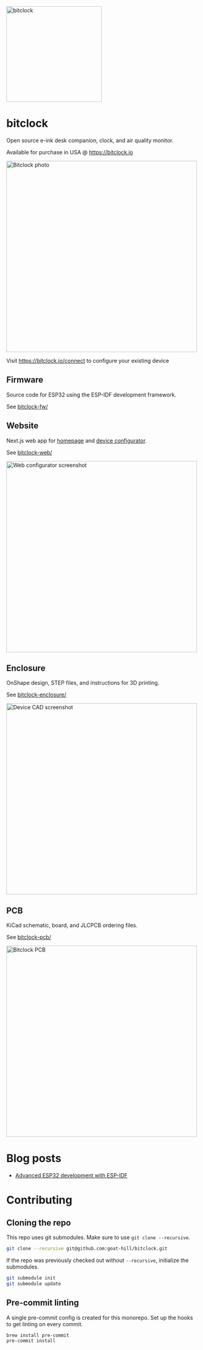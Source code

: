 <img src="https://github.com/goat-hill/bitclock/assets/220799/5121ca8b-19c7-4db0-9a81-38fae36ac5df" width="250" alt="bitclock" />

# bitclock
Open source e-ink desk companion, clock, and air quality monitor.

Available for purchase in USA @ https://bitclock.io

<img src="https://github.com/user-attachments/assets/a1be3895-0399-4e95-8b5f-d52c59792a22" width="500" alt="Bitclock photo" />

Visit https://bitclock.io/connect to configure your existing device

## Firmware

Source code for ESP32 using the ESP-IDF development framework.

See [bitclock-fw/](bitclock-fw/)

## Website

Next.js web app for [homepage](https://bitclock.io) and [device configurator](https://bitclock.io/connect).

See [bitclock-web/](bitclock-web/)

<img src="https://github.com/goat-hill/bitclock/assets/220799/9b72ab4b-d259-4e13-9049-c8f1ba85664d" width="500" alt="Web configurator screenshot" />

## Enclosure

OnShape design, STEP files, and instructions for 3D printing.

See [bitclock-enclosure/](bitclock-enclosure/)

<img src="https://github.com/goat-hill/bitclock/assets/220799/b83af06f-92e7-4f3a-9e44-477fad33d226" width="500" alt="Device CAD screenshot" />

## PCB

KiCad schematic, board, and JLCPCB ordering files.

See [bitclock-pcb/](bitclock-pcb/)

<img src="https://github.com/user-attachments/assets/40ddb658-e42d-4617-83b4-a5637c75a250" width="500" alt="Bitclock PCB" />

# Blog posts

- [Advanced ESP32 development with ESP-IDF](https://bitclock.io/blog/esp-idf-vscode)

# Contributing

## Cloning the repo

This repo uses git submodules. Make sure to use `git clone --recursive`.

```sh
git clone --recursive git@github.com:goat-hill/bitclock.git
```

If the repo was previously checked out without `--recursive`, initialize the submodules.

```sh
git submodule init
git submodule update
```

## Pre-commit linting

A single pre-commit config is created for this monorepo. Set up the hooks to get linting on every commit.

```fish
brew install pre-commit
pre-commit install
```
